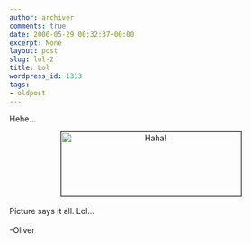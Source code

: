 ```yaml
---
author: archiver
comments: true
date: 2000-05-29 00:32:37+00:00
excerpt: None
layout: post
slug: lol-2
title: Lol
wordpress_id: 1313
tags:
- oldpost
---
```


Hehe...<br /><center><img src="http://www.oliverweb.com/images/bus.jpg" width=320 height=114 border=1 alt="Haha!"></center><br />Picture says it all. Lol...<br /><br />-Oliver